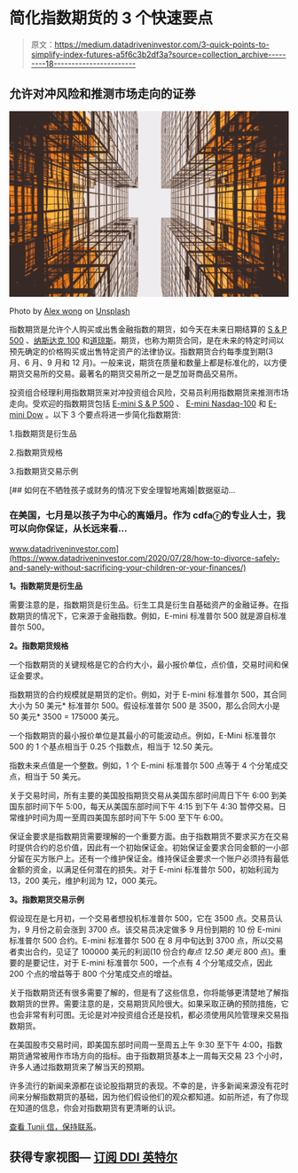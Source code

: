 # 简化指数期货的 3 个快速要点

> 原文：<https://medium.datadriveninvestor.com/3-quick-points-to-simplify-index-futures-a5f6c3b2df3a?source=collection_archive---------18----------------------->

## 允许对冲风险和推测市场走向的证券

![](img/d19b33ec7f0eb2c77491c8dad6fefb1b.png)

Photo by [Alex wong](https://unsplash.com/@killerfvith?utm_source=medium&utm_medium=referral) on [Unsplash](https://unsplash.com?utm_source=medium&utm_medium=referral)

指数期货是允许个人购买或出售金融指数的期货，如今天在未来日期结算的 [S & P 500](https://medium.com/swlh/3-quick-points-to-simplify-the-s-p-500-index-c8fa5ecbc81f?source=friends_link&sk=7faa4b777d55831256010b00f1491ca7) 、[纳斯达克 100](https://en.wikipedia.org/wiki/NASDAQ-100) 和[道琼斯](https://medium.com/@tunji.onigbanjo/2-quick-points-to-simplify-the-dow-jones-industrial-average-c449aecf43da?source=friends_link&sk=c89c982a373918d3c73f90f5950c801c)。期货，也称为期货合同，是在未来的特定时间以预先确定的价格购买或出售特定资产的法律协议。指数期货合约每季度到期(3 月、6 月、9 月和 12 月)。一般来说，期货在质量和数量上都是标准化的，以方便期货交易所的交易。最著名的期货交易所之一是芝加哥商品交易所。

投资组合经理利用指数期货来对冲投资组合风险，交易员利用指数期货来推测市场走向。受欢迎的指数期货包括 [E-mini S & P 500](https://www.cmegroup.com/trading/equity-index/us-index/e-mini-sandp500_contract_specifications.html) 、 [E-mini Nasdaq-100](https://www.cmegroup.com/trading/equity-index/us-index/e-mini-nasdaq-100_contract_specifications.html) 和 [E-mini Dow](https://www.cmegroup.com/trading/equity-index/us-index/e-mini-dow_contract_specifications.html) 。以下 3 个要点将进一步简化指数期货:

1.指数期货是衍生品

2.指数期货规格

3.指数期货交易示例

[](https://www.datadriveninvestor.com/2020/07/28/how-to-divorce-safely-and-sanely-without-sacrificing-your-children-or-your-finances/) [## 如何在不牺牲孩子或财务的情况下安全理智地离婚|数据驱动…

### 在美国，七月是以孩子为中心的离婚月。作为 cdfaⓡ的专业人士，我可以向你保证，从长远来看…

www.datadriveninvestor.com](https://www.datadriveninvestor.com/2020/07/28/how-to-divorce-safely-and-sanely-without-sacrificing-your-children-or-your-finances/) 

**1。指数期货是衍生品**

需要注意的是，指数期货是衍生品。衍生工具是衍生自基础资产的金融证券。在指数期货的情况下，它来源于金融指数。例如，E-mini 标准普尔 500 就是源自标准普尔 500。

**2。指数期货规格**

一个指数期货的关键规格是它的合约大小，最小报价单位，点价值，交易时间和保证金要求。

指数期货的合约规模就是期货的定价。例如，对于 E-mini 标准普尔 500，其合同大小为 50 美元* 标准普尔 500。假设标准普尔 500 是 3500，那么合同大小是 50 美元* 3500 = 175000 美元。

一个指数期货的最小报价单位是其最小的可能波动点。例如，E-Mini 标准普尔 500 的 1 个基点相当于 0.25 个指数点，相当于 12.50 美元。

指数未来点值是一个整数。例如，1 个 E-mini 标准普尔 500 点等于 4 个分笔成交点，相当于 50 美元。

关于交易时间，所有主要的美国股指期货交易从美国东部时间周日下午 6:00 到美国东部时间下午 5:00，每天从美国东部时间下午 4:15 到下午 4:30 暂停交易。日常维护时间为周一至周四美国东部时间下午 5:00 至下午 6:00。

保证金要求是指数期货需要理解的一个重要方面。由于指数期货不要求买方在交易时提供合约的总价值，因此有一个初始保证金。初始保证金要求合同金额的一小部分留在买方账户上。还有一个维护保证金。维持保证金要求一个账户必须持有最低金额的资金，以满足任何潜在的损失。对于 E-mini 标准普尔 500，初始利润为 13，200 美元，维护利润为 12，000 美元。

**3。指数期货交易示例**

假设现在是七月初，一个交易者想投机标准普尔 500，它在 3500 点。交易员认为，9 月份之前会涨到 3700 点。该交易员决定做多 9 月份到期的 10 份 E-mini 标准普尔 500 合约。E-mini 标准普尔 500 在 8 月中旬达到 3700 点，所以交易者卖出合约，见证了 100000 美元的利润(10 份合约*每点 12.50 美元* 800 点)。重要的是要记住，对于 E-mini 标准普尔 500，一个点有 4 个分笔成交点，因此 200 个点的增益等于 800 个分笔成交点的增益。

关于指数期货还有很多需要了解的，但是有了这些信息，你将能够更清楚地了解指数期货的世界。需要注意的是，交易期货风险很大。如果采取正确的预防措施，它也会非常有利可图。无论是对冲投资组合还是投机，都必须使用风险管理来交易指数期货。

在美国股市交易时间，即美国东部时间周一至周五上午 9:30 至下午 4:00，指数期货通常被用作市场方向的指标。由于指数期货基本上一周每天交易 23 个小时，许多人通过指数期货来了解当天的预期。

许多流行的新闻来源都在谈论股指期货的表现。不幸的是，许多新闻来源没有花时间来分解指数期货的基础，因为他们假设他们的观众都知道。如前所述，有了你现在知道的信息，你会对指数期货有更清晰的认识。

[查看 Tunji 信，保持联系](https://tunji.substack.com/)。

## 获得专家视图— [订阅 DDI 英特尔](https://datadriveninvestor.com/ddi-intel)